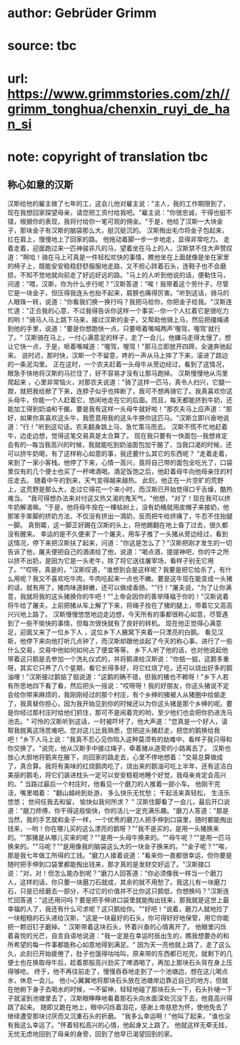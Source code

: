# author: Gebrüder Grimm
# source: tbc
# url: https://www.grimmstories.com/zh//grimm_tonghua/chenxin_ruyi_de_han_si
# note: copyright of translation tbc

## 称心如意的汉斯 

汉斯给他的雇主做了七年的工，这会儿他对雇主说："主人，我的工作期限到了，现在我想回家探望母亲，请您把工资付给我吧。"雇主说："你很忠诚，干得也挺不错，根据你的表现，我将付给你一笔可观的佣金。"于是，他给了汉斯一大块金子，那块金子有汉斯的脑袋那么大，挺沉挺沉的。
汉斯掏出毛巾将金子包起来，扛在肩上，慢慢地上了回家的路。
他拖动着脚一步一步地走，显得非常吃力。
走着走着，迎面跑过来一匹神骏非凡的马，望着坐在马上的人，汉斯禁不住大声赞叹道："啊哈！骑在马上可真是一件轻松欢快的事情，瞧他坐在上面就像是坐在家里的椅子上，既能安安稳稳舒舒服服地走路，又不担心跘着石头，连鞋子也不会磨损，不知不觉地就向前走了好远好远的路。"马上的人听到他说的话，便勒住马，问道："喂，汉斯，你为什么步行呢？"汉斯答道："唉！我带着这个劳什子，尽管它是一块金子，但压得我连头也抬不起来，肩膀也痛得厉害。"听到这话，骑马的人眼珠一转，说道："你看我们换一换行吗？我把马给你，你把金子给我。"汉斯连忙道："正合我的心意，不过我得告诉你这样一个事实--你一个人扛着它是很吃力的哟！"骑马人马上跳下马来，接过汉斯的金子，又帮助他骑上马，然后把缰绳递到他的手里，说道："要是你想跑快一点，只要咂着嘴喊两声'喔驾，喔驾'就行了。"
汉斯骑在马上，一付心满意足的样子，走了一会儿，他嫌马走得太慢了，想让它快一点，于是，咂着嘴喊道："喔驾，喔驾！"那马立即放开四蹄，全速奔驰起来。
说时迟，那时快，汉斯一个不留意，咚的一声从马上摔了下来，滚进了路边的一条泥沟里。
正在这时，一个农夫赶着一头母牛从旁边经过，看到了这情况，眼急手快地将汉斯的马拦住了，好不容易才没有让那马跑掉。
汉斯慢慢地从沟里爬起来
，心里非常恼火，对那农夫说道："骑了这样一匹马，真令人扫兴，它腿一蹬，就把我给掀了下来，连脖子似乎也摔断了，我可不想再骑它了。我真喜欢你这头母牛，你能一个人赶着它，悠闲地走在它的后面。而且，每天都能挤到牛奶，还能加工得到奶油和干酪，要是我有这样一头母牛就好啦！"那农夫马上应声道："那好，如果你真喜欢这头牛，我愿意用我的这头牛换你这匹马。"汉斯立即兴奋地说道："行！"听到这句话，农夫翻身跳上马，急忙策马而去。
汉斯不慌不忙地赶着牛，边走边想，觉得这笔交易真是太合算了。
现在我只要有一快面包--我想肯定会有的--每当我高兴的时候，我就能吃到奶油面包加干酪了，当我口渴的时候，还可以挤牛奶喝，有了这样称心如意的事，我还要什么其它的东西呢？
"走着走着，来到了一家小客栈。他停了下来，心情一高兴，竟将自己带的面包全吃光了，口袋里仅有的几个便士也买了一杯啤酒喝。酒足饭饱之后，他赶着母牛向他母亲住的村庄走去。
随着中午的到来，天气变得越来越热。
此刻，他正在一片空旷的荒野上，这荒野是那么大，走过它得花一个来小时，而汉斯已开始觉得口干舌燥，酷热难当。
"我可得想办法来对付这又热又渴的鬼天气，"他想，"对了！现在我可以挤牛奶解渴嘛。"于是，他将母牛拴在一棵枯树上，没有奶桶就用皮帽子来接奶，他那笨手笨脚的挤奶方法，不仅没有挤出一滴奶，反而把牛给挤痛了，牛忍不住抬腿一脚。
真倒霉，这一脚正好踢在汉斯的头上，将他踢翻在地上昏了过去，很久都没有醒来。
幸运的是不久便来了一个屠夫，用车子推了一头猪从旁边经过，看到这情况，停下来把汉斯扶了起来，问道："你这是怎么了？"汉斯把刚才发生的一切告诉了他，屠夫便把自己的酒递给了他，说道："喝点酒，提提神吧，你的牛之所以挤不出奶，是因为它是一头老牛，除了将它送往屠宰场，看样子别无它用了。""哎呀，真是的，"汉斯叹道，"谁想到会是这样呢？我要是把它给杀了，有什么用呢？我又不喜欢吃牛肉，牛肉吃起来一点也不嫩。要是这牛现在能变成一头猪的话，就有用了，猪肉味道鲜嫩，还可以做成香肠。""行！"屠夫说，"为了让你满意，我就将我的这头猪换你的牛吧！""上帝会因你的善举降福于你的！"汉斯说着将牛给了屠夫，上前把猪从车上解了下来，将绳子拴在了猪的腿上，带着它又高高兴兴地上路了。
汉斯慢慢悠悠地边走边想，今天所有的事都很称心如意，尽管遇到了一些不愉快的事情，但每次很快就有了良好的转机。
现在他正觉得心满意足，迎面又来了一位乡下人
，这位乡下人腋窝下夹着一只漂亮的白鹅。
看见汉斯，他停下来向他打听几点钟了，而汉斯却跟他谈起了今天的称心事，进行了一些什么交易，交易中他如何如何占了便宜等等。
乡下人听了他的话，也对他说起他带着这只鹅是去参加一个洗礼仪式的，并将鹅递给汉斯说："你掂一掂，这鹅多重呀，其实它只养了八个星期，看它长得多好，将它红烧了吃，还可以烧出好多的鹅油哩！"汉斯接过鹅掂了掂说道："这鹅的确不错，但我的猪也不赖呀！"乡下人若有所思地四下看了看，然后把头一摇说："哎呀呀！我的好朋友，你这头猪说不定会给你带来麻烦的，我刚刚经过的那个村庄，有个乡绅的猪被人从猪圈中给偷走了，我真替你担心，因为我开始见到你的时候还以为你这头猪是那个乡绅的呢。要是你经过那村庄时给他们抓住，那可不是闹着完的哟，至少他们也会把你扔进洗马池去。"
可怜的汉斯听到这话，一时被吓坏了，他大声道："您真是一个好人，请帮我脱离这场苦难吧。您对这儿比我熟悉，您把这头猪赶走，把您的鹅换给我吧！"乡下人马上说："我真不忍心见你陷入这种莫须有的劫难中，看样子我只得和你交换了。"说完，他从汉斯手中接过绳子，牵着猪从道旁的小路离去了。
汉斯也放心大胆地将鹅夹在腋下，向回家的路走去，心里不停地想着："交易总算做成了，真合算。我将有美味的红烧鹅肉吃了，烧出来的鹅油可吃上半年，还有这洁白美丽的鹅毛，将它们装进枕头一定可以安安稳稳地睡个好觉，我母亲肯定会高兴的。"
当路过最后一个村庄时，他看见一个磨刀的人推着一部小车。
他刚干完活，嘴里唱着：
"翻山越岭到处游，
多么快乐无忧愁；
干起活来真轻松，
生活乐悠悠；
世间任我去和留，
愉快似我何所求？ "
汉斯住脚看了一会儿，最后开口说道："磨刀师傅，你干得这般愉快，你的活儿一定充满乐趣。"磨刀人答道："那是当然，我的手艺就和金子一样，一个优秀的磨刀人把手伸到口袋里，随时都能掏出钱来，--哟！你在哪儿买的这么漂亮的鹅呀？""我不是买的，是用一头猪换来的。""那猪是从哪儿买来的呢？""是用一头母牛换来的。""母牛呢？""是用一匹马换来的。""马呢？""是用像我的脑袋这么大的一块金子换来的。""金子呢？""唉，那是我七年做工所得的工钱。"磨刀人接着说道："看来你一直都很幸运，但你要是随时把手伸到口袋里都能掏出钱来，那才真的是发财交好运了。"汉斯接口说："对，对！但怎么能办到呢？"磨刀人回答道："你必须像我一样当一个磨刀人，这样的话，你只要一块磨刀石就成，其余的就不用愁了。我这儿有一块磨刀石，只是已经磨去一部分，不过它的价值并不比你这只鹅低，你想换吗？"汉斯连忙回答道："这还用问吗？要是把手伸进口袋里就能掏出钱来，那我就是这世上最幸福的人了，我还有什么可求呢？这只鹅给你。""好吧！"说着，磨刀人就地捡了一块粗糙的石头递给汉斯，"这是一块最好的石头，你可得好好地保管，用它你能把一颗旧钉子磨掉。"
汉斯带着这块石头，怀着兴奋的心情离开了。
他眼里闪烁着喜悦的光芒，自言自语地说道："我一定是在幸运时辰出生的，瞧我想要办的和所希望的每一件事都能称心如意地得到满足。"
因为天一亮他就上路了，走了这么久，此刻已开始疲倦了，肚子也饿得咕咕叫，原来带的东西都已吃完，就剩下的几便士也在换取母牛后，趁着那股高兴劲买了啤酒喝了，再加上那块石头背在身上压得够呛。
终于，他不再往前走了，慢慢吞吞地走到了一个池塘边，想在这儿喝点水，休息一会儿。
他小心翼翼地将那块石头放在池塘岸边靠近自己的地方，但就在他俯下身子去喝水的时候，一不留神，轻轻地碰了那块石头一下，石头扑嗵一下子就滚到池塘里去了，汉斯眼睁睁地看着那石头向水面深处沉没下去，他竟高兴得跳了起来。
随即又跪在地上，眼中闪烁着泪花，感谢上帝慈悲为怀，使他免去了继续遭受那块讨厌而又沉重石头的折磨。
"我多么幸运啊！"他叫了起来，"谁也没有我这么幸运了。"怀着轻松高兴的心情，他起身又上路了。
他就这样无牵无挂，无忧无虑地回到了母亲的身旁，回到了他早已渴望回到的家。
